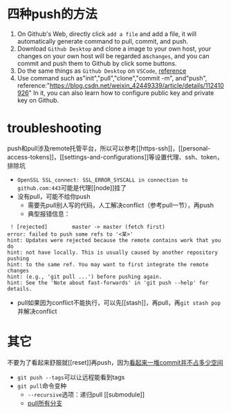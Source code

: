 # 四种push的方法
1. On Github's Web, directly click `add a file` and add a file, it will automatically generate command to pull, commit, and push.
2. Download `Github Desktop` and clone a image to your own host, your changes on your own host will be regarded as`changes`, and you can commit and push them to Github by click some buttons.
3. Do the same things as `Github Desktop` on `VSCode`, [reference](https://blog.csdn.net/qq_25367937/article/details/114271010?spm=1001.2101.3001.6650.1&utm_medium=distribute.pc_relevant.none-task-blog-2%7Edefault%7ECTRLIST%7ERate-1.pc_relevant_default&depth_1-utm_source=distribute.pc_relevant.none-task-blog-2%7Edefault%7ECTRLIST%7ERate-1.pc_relevant_default&utm_relevant_index=2)
4. Use command such as"init","pull","clone","commit -m", and"push", reference:"https://blog.csdn.net/weixin_42449339/article/details/112410926"
In it, you can also learn how to configure public key and private key on Github.
# troubleshooting
push和pull涉及remote托管平台，所以可以参考[[https-ssh]]，[[personal-access-tokens]]，[[settings-and-configurations]]等设置代理、ssh、token，排除坑
- `OpenSSL SSL_connect: SSL_ERROR_SYSCALL in connection to github.com:443`可能是代理[[node]]挂了
- 没有pull，可能不给你push
  - 需要先pull别人写的代码，人工解决conflict（参考pull一节），再push
  - 典型报错信息：
```text
 ! [rejected]        master -> master (fetch first)
error: failed to push some refs to '<某>'
hint: Updates were rejected because the remote contains work that you do
hint: not have locally. This is usually caused by another repository pushing
hint: to the same ref. You may want to first integrate the remote changes
hint: (e.g., 'git pull ...') before pushing again.
hint: See the 'Note about fast-forwards' in 'git push --help' for details.
```
- pull如果因为conflict不能执行，可以先[[stash]]，再pull，再`git stash pop`并解决conflict
# 其它
不要为了看起来舒服就[[reset]]再push，因为[看起来一堆commit并不占多少空间](https://segmentfault.com/q/1010000003089251)
- `git push --tags`可以让远程能看到tags
- `git pull`命令变种
  - `--recursive`选项：递归pull [[submodule]]
  - [pull所有分支](https://blog.csdn.net/wu1169668869/article/details/83345633)